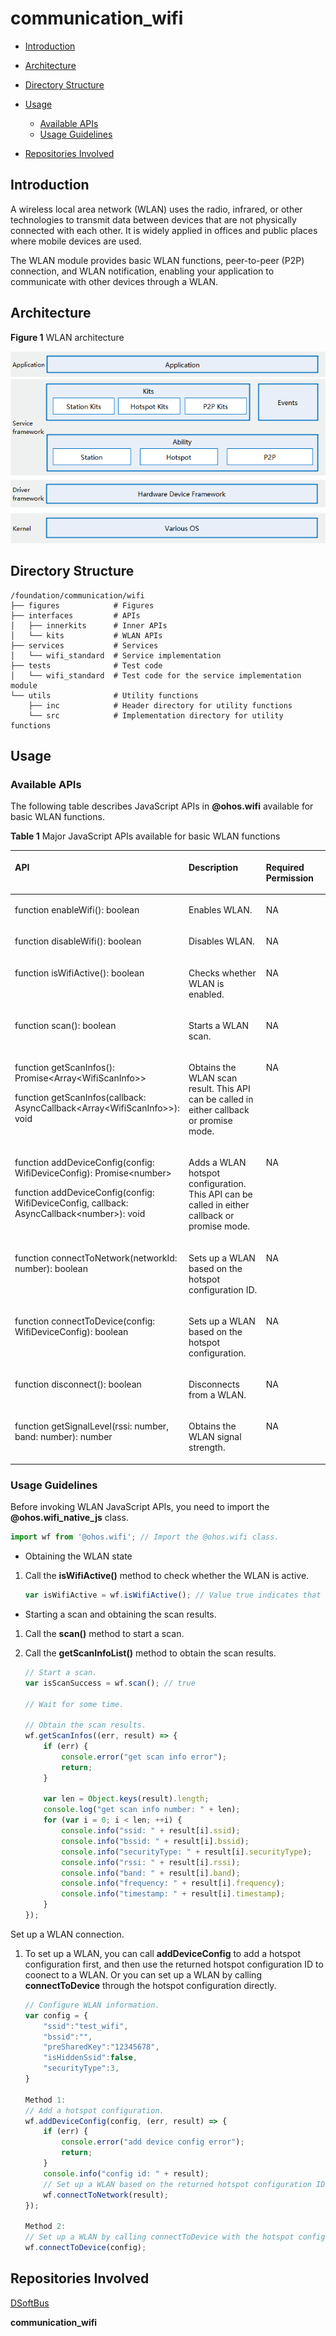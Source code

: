 # communication\_wifi<a name="EN-US_TOPIC_0000001162030287"></a>

-   [Introduction](#section11660541593)
-   [Architecture](#section342962219551)
-   [Directory Structure](#section161941989596)
-   [Usage](#section1312121216216)
    -   [Available APIs](#section1551164914237)
    -   [Usage Guidelines](#section129654513264)

-   [Repositories Involved](#section1371113476307)

## Introduction<a name="section11660541593"></a>

A wireless local area network \(WLAN\) uses the radio, infrared, or other technologies to transmit data between devices that are not physically connected with each other. It is widely applied in offices and public places where mobile devices are used.

The WLAN module provides basic WLAN functions, peer-to-peer \(P2P\) connection, and WLAN notification, enabling your application to communicate with other devices through a WLAN.

## Architecture<a name="section342962219551"></a>

**Figure  1**  WLAN architecture<a name="fig356513281301"></a>  


![](figures/en-us_image_0000001115710400.png)

## Directory Structure<a name="section161941989596"></a>

```
/foundation/communication/wifi
├── figures            # Figures
├── interfaces         # APIs
│   ├── innerkits      # Inner APIs
│   └── kits           # WLAN APIs
├── services           # Services
│   └── wifi_standard  # Service implementation
├── tests              # Test code
│   └── wifi_standard  # Test code for the service implementation module
└── utils              # Utility functions
    ├── inc            # Header directory for utility functions
    └── src            # Implementation directory for utility functions
```

## Usage<a name="section1312121216216"></a>

### Available APIs<a name="section1551164914237"></a>

The following table describes JavaScript APIs in  **@ohos.wifi**  available for basic WLAN functions.

**Table  1**  Major JavaScript APIs available for basic WLAN functions

<a name="t96d5b1a809be46328adc684bff001cf7"></a>

<table><thead align="left"><tr id="r5b6b790b6fe144e79e849b7987637f32"><th class="cellrowborder" valign="top" width="27.642764276427638%" id="mcps1.2.4.1.1"><p id="a4bf77d9c2b5c4b8d950a720edaf949c7"><a name="a4bf77d9c2b5c4b8d950a720edaf949c7"></a><a name="a4bf77d9c2b5c4b8d950a720edaf949c7"></a>API</p>
</th>
<th class="cellrowborder" valign="top" width="41.094109410941094%" id="mcps1.2.4.1.2"><p id="a11b93aaf8bfd4305acc4b4549f28d524"><a name="a11b93aaf8bfd4305acc4b4549f28d524"></a><a name="a11b93aaf8bfd4305acc4b4549f28d524"></a>Description</p>
</th>
<th class="cellrowborder" valign="top" width="31.26312631263126%" id="mcps1.2.4.1.3"><p id="a1d9f27631e6f466f8c2edc9833a94275"><a name="a1d9f27631e6f466f8c2edc9833a94275"></a><a name="a1d9f27631e6f466f8c2edc9833a94275"></a>Required Permission</p>
</th>
</tr>
</thead>
<tbody><tr id="r31629b385e294e248c668786519b6f87"><td class="cellrowborder" valign="top" width="27.642764276427638%" headers="mcps1.2.4.1.1 "><p id="aea622edc3df04a60a42bb8a1a63a8c4f"><a name="aea622edc3df04a60a42bb8a1a63a8c4f"></a><a name="aea622edc3df04a60a42bb8a1a63a8c4f"></a>function enableWifi(): boolean</p>
</td>
<td class="cellrowborder" valign="top" width="41.094109410941094%" headers="mcps1.2.4.1.2 "><p id="a799afb666cff4f03a2ee996c0c7335dd"><a name="a799afb666cff4f03a2ee996c0c7335dd"></a><a name="a799afb666cff4f03a2ee996c0c7335dd"></a>Enables WLAN.</p>
</td>
<td class="cellrowborder" valign="top" width="31.26312631263126%" headers="mcps1.2.4.1.3 "><p id="a78809eb41a8e46ec92ad886a2e491e09"><a name="a78809eb41a8e46ec92ad886a2e491e09"></a><a name="a78809eb41a8e46ec92ad886a2e491e09"></a>NA</p>
</td>
</tr>
<tr id="r42d012d5690241a1a346b249bca0d0f4"><td class="cellrowborder" valign="top" width="27.642764276427638%" headers="mcps1.2.4.1.1 "><p id="a3d8f9fb87dd94d5da78f9d59ba31c9ec"><a name="a3d8f9fb87dd94d5da78f9d59ba31c9ec"></a><a name="a3d8f9fb87dd94d5da78f9d59ba31c9ec"></a>function disableWifi(): boolean</p>
</td>
<td class="cellrowborder" valign="top" width="41.094109410941094%" headers="mcps1.2.4.1.2 "><p id="a9d1794f64a4a4177b0c247a5378cc8a3"><a name="a9d1794f64a4a4177b0c247a5378cc8a3"></a><a name="a9d1794f64a4a4177b0c247a5378cc8a3"></a>Disables WLAN. </p>
</td>
<td class="cellrowborder" valign="top" width="31.26312631263126%" headers="mcps1.2.4.1.3 "><p id="a4bba00774fee45b991e03d5739eed45d"><a name="a4bba00774fee45b991e03d5739eed45d"></a><a name="a4bba00774fee45b991e03d5739eed45d"></a>NA</p>
</td>
</tr>
<tr id="rb2088f3bae264f9fb6dee3d69f8e510b"><td class="cellrowborder" valign="top" width="27.642764276427638%" headers="mcps1.2.4.1.1 "><p id="a0db4a8a271844e289867b8686be5971e"><a name="a0db4a8a271844e289867b8686be5971e"></a><a name="a0db4a8a271844e289867b8686be5971e"></a>function isWifiActive(): boolean</p>
</td>
<td class="cellrowborder" valign="top" width="41.094109410941094%" headers="mcps1.2.4.1.2 "><p id="a251c902bc5a14e4dbbf6ae3e847d5a00"><a name="a251c902bc5a14e4dbbf6ae3e847d5a00"></a><a name="a251c902bc5a14e4dbbf6ae3e847d5a00"></a>Checks whether WLAN is enabled.</p>
</td>
<td class="cellrowborder" valign="top" width="31.26312631263126%" headers="mcps1.2.4.1.3 "><p id="ad01b019785b6434aa7b4e06badffda6a"><a name="ad01b019785b6434aa7b4e06badffda6a"></a><a name="ad01b019785b6434aa7b4e06badffda6a"></a>NA</p>
</td>
</tr>
<tr id="r63090caeaf674f2e9a7efdd8f838564c"><td class="cellrowborder" valign="top" width="27.642764276427638%" headers="mcps1.2.4.1.1 "><p id="a9229822a49b6414dbb15ded55b808209"><a name="a9229822a49b6414dbb15ded55b808209"></a><a name="a9229822a49b6414dbb15ded55b808209"></a>function scan(): boolean</p>
</td>
<td class="cellrowborder" valign="top" width="41.094109410941094%" headers="mcps1.2.4.1.2 "><p id="a666bb97e527a4d5db4864d72bdb040b7"><a name="a666bb97e527a4d5db4864d72bdb040b7"></a><a name="a666bb97e527a4d5db4864d72bdb040b7"></a>Starts a WLAN scan.</p>
</td>
<td class="cellrowborder" valign="top" width="31.26312631263126%" headers="mcps1.2.4.1.3 "><p id="abdc11b1866b54d69a8acef2c13da1553"><a name="abdc11b1866b54d69a8acef2c13da1553"></a><a name="abdc11b1866b54d69a8acef2c13da1553"></a>NA</p>
</td>
</tr>
<tr id="r5098f19894e947d9844839c81abdb431"><td class="cellrowborder" valign="top" width="27.642764276427638%" headers="mcps1.2.4.1.1 "><p id="p148521030134915"><a name="p148521030134915"></a><a name="p148521030134915"></a>function getScanInfos(): Promise&lt;Array&lt;WifiScanInfo&gt;&gt;</p>
<p id="p1264072917366"><a name="p1264072917366"></a><a name="p1264072917366"></a>function getScanInfos(callback: AsyncCallback&lt;Array&lt;WifiScanInfo&gt;&gt;): void</p>
</td>
<td class="cellrowborder" valign="top" width="41.094109410941094%" headers="mcps1.2.4.1.2 "><p id="a833c28b165db44e49b49d84eb8f12d3a"><a name="a833c28b165db44e49b49d84eb8f12d3a"></a><a name="a833c28b165db44e49b49d84eb8f12d3a"></a>Obtains the WLAN scan result. This API can be called in either callback or promise mode.</p>
</td>
<td class="cellrowborder" valign="top" width="31.26312631263126%" headers="mcps1.2.4.1.3 "><p id="ad31109a27e344b27a2879ae7be60da6a"><a name="ad31109a27e344b27a2879ae7be60da6a"></a><a name="ad31109a27e344b27a2879ae7be60da6a"></a>NA</p>
</td>
</tr>
<tr id="rd41bbd2a167e42c4854efaf2f95923a8"><td class="cellrowborder" valign="top" width="27.642764276427638%" headers="mcps1.2.4.1.1 "><p id="p126421517153711"><a name="p126421517153711"></a><a name="p126421517153711"></a>function addDeviceConfig(config: WifiDeviceConfig): Promise&lt;number&gt;</p>
<p id="p15642617133717"><a name="p15642617133717"></a><a name="p15642617133717"></a>function addDeviceConfig(config: WifiDeviceConfig, callback: AsyncCallback&lt;number&gt;): void</p>
</td>
<td class="cellrowborder" valign="top" width="41.094109410941094%" headers="mcps1.2.4.1.2 "><p id="a88ec088696df4f4b8e0e240e66646d9c"><a name="a88ec088696df4f4b8e0e240e66646d9c"></a><a name="a88ec088696df4f4b8e0e240e66646d9c"></a>Adds a WLAN hotspot configuration. This API can be called in either callback or promise mode.</p>
</td>
<td class="cellrowborder" valign="top" width="31.26312631263126%" headers="mcps1.2.4.1.3 "><p id="a57539195f93c4af187781c5c7a64c74c"><a name="a57539195f93c4af187781c5c7a64c74c"></a><a name="a57539195f93c4af187781c5c7a64c74c"></a>NA</p>
</td>
</tr>
<tr id="row18665444142915"><td class="cellrowborder" valign="top" width="27.642764276427638%" headers="mcps1.2.4.1.1 "><p id="p666517440295"><a name="p666517440295"></a><a name="p666517440295"></a>function connectToNetwork(networkId: number): boolean</p>
</td>
<td class="cellrowborder" valign="top" width="41.094109410941094%" headers="mcps1.2.4.1.2 "><p id="p13666344152913"><a name="p13666344152913"></a><a name="p13666344152913"></a>Sets up a WLAN based on the hotspot configuration ID.</p>
</td>
<td class="cellrowborder" valign="top" width="31.26312631263126%" headers="mcps1.2.4.1.3 "><p id="p56667442298"><a name="p56667442298"></a><a name="p56667442298"></a>NA</p>
</td>
</tr>
<tr id="row176661944152919"><td class="cellrowborder" valign="top" width="27.642764276427638%" headers="mcps1.2.4.1.1 "><p id="p66661144122919"><a name="p66661144122919"></a><a name="p66661144122919"></a>function connectToDevice(config: WifiDeviceConfig): boolean</p>
</td>
<td class="cellrowborder" valign="top" width="41.094109410941094%" headers="mcps1.2.4.1.2 "><p id="p4666104410298"><a name="p4666104410298"></a><a name="p4666104410298"></a>Sets up a WLAN based on the hotspot configuration.</p>
</td>
<td class="cellrowborder" valign="top" width="31.26312631263126%" headers="mcps1.2.4.1.3 "><p id="p766644420298"><a name="p766644420298"></a><a name="p766644420298"></a>NA</p>
</td>
</tr>
<tr id="r53c17c0621b74f9c9b3915fef99bb64d"><td class="cellrowborder" valign="top" width="27.642764276427638%" headers="mcps1.2.4.1.1 "><p id="p5681182313296"><a name="p5681182313296"></a><a name="p5681182313296"></a>function disconnect(): boolean</p>
</td>
<td class="cellrowborder" valign="top" width="41.094109410941094%" headers="mcps1.2.4.1.2 "><p id="a2939738c548a44838522d7ac772b697a"><a name="a2939738c548a44838522d7ac772b697a"></a><a name="a2939738c548a44838522d7ac772b697a"></a>Disconnects from a WLAN.</p>
</td>
<td class="cellrowborder" valign="top" width="31.26312631263126%" headers="mcps1.2.4.1.3 "><p id="a3862542954ef418b86ba8606721b4d30"><a name="a3862542954ef418b86ba8606721b4d30"></a><a name="a3862542954ef418b86ba8606721b4d30"></a>NA</p>
</td>
</tr>
<tr id="row10868175614302"><td class="cellrowborder" valign="top" width="27.642764276427638%" headers="mcps1.2.4.1.1 "><p id="p586835643012"><a name="p586835643012"></a><a name="p586835643012"></a>function getSignalLevel(rssi: number, band: number): number</p>
</td>
<td class="cellrowborder" valign="top" width="41.094109410941094%" headers="mcps1.2.4.1.2 "><p id="p8868155614306"><a name="p8868155614306"></a><a name="p8868155614306"></a>Obtains the WLAN signal strength.</p>
</td>
<td class="cellrowborder" valign="top" width="31.26312631263126%" headers="mcps1.2.4.1.3 "><p id="p1786825673010"><a name="p1786825673010"></a><a name="p1786825673010"></a>NA</p>
</td>
</tr>
</tbody>
</table>

### Usage Guidelines<a name="section129654513264"></a>

Before invoking WLAN JavaScript APIs, you need to import the  **@ohos.wifi\_native\_js**  class.

```js
import wf from '@ohos.wifi'; // Import the @ohos.wifi class.
```

-   Obtaining the WLAN state

1.  Call the  **isWifiActive​\(\)**  method to check whether the WLAN is active.

    ```js
    var isWifiActive = wf.isWifiActive(); // Value true indicates that WLAN is enabled, and false indicates the opposite.
    ```


-   Starting a scan and obtaining the scan results.

1.  Call the  **scan​\(\)**  method to start a scan.
2.  Call the  **getScanInfoList​\(\)**  method to obtain the scan results.

    ```js
    // Start a scan.
    var isScanSuccess = wf.scan(); // true

    // Wait for some time.

    // Obtain the scan results.
    wf.getScanInfos((err, result) => {
        if (err) {
            console.error("get scan info error");
            return;
        }

        var len = Object.keys(result).length;
        console.log("get scan info number: " + len);
        for (var i = 0; i < len; ++i) {
            console.info("ssid: " + result[i].ssid);
            console.info("bssid: " + result[i].bssid);
            console.info("securityType: " + result[i].securityType);
            console.info("rssi: " + result[i].rssi);
            console.info("band: " + result[i].band);
            console.info("frequency: " + result[i].frequency);
            console.info("timestamp: " + result[i].timestamp);
        }
    });
    ```


Set up a WLAN connection.

1.  To set up a WLAN, you can call **addDeviceConfig**  to add a hotspot configuration first, and then use the returned hotspot configuration ID to coonect to a WLAN. Or you can set up a WLAN by calling  **connectToDevice**  through the hotspot configuration directly.

    ```js
    // Configure WLAN information.
    var config = {
        "ssid":"test_wifi",
        "bssid":"",
        "preSharedKey":"12345678",
        "isHiddenSsid":false,
        "securityType":3,
    }

    Method 1:
    // Add a hotspot configuration.
    wf.addDeviceConfig(config, (err, result) => {
        if (err) {
            console.error("add device config error");
            return;
        }
        console.info("config id: " + result);
        // Set up a WLAN based on the returned hotspot configuration ID.
        wf.connectToNetwork(result);
    });

    Method 2:
    // Set up a WLAN by calling connectToDevice with the hotspot configuration directly.
    wf.connectToDevice(config);
    ```


## Repositories Involved<a name="section1371113476307"></a>

[DSoftBus](https://gitee.com/openharmony/docs/blob/master/en/readme/dsoftbus.md)

**communication\_wifi**
